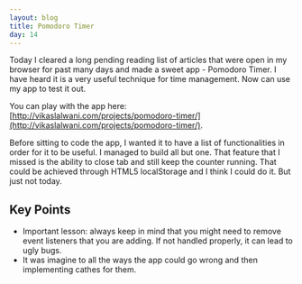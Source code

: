 ```yaml
---
layout: blog
title: Pomodoro Timer
day: 14
---
```


Today I cleared a long pending reading list of articles that were open in my browser for past many days and made a sweet app - Pomodoro Timer. I have heard it is a very useful technique for time management. Now can use my app to test it out.

You can play with the app here: [http://vikaslalwani.com/projects/pomodoro-timer/](http://vikaslalwani.com/projects/pomodoro-timer/).

Before sitting to code the app, I wanted it to have a list of functionalities in order for it to be useful. I managed to build all but one. That feature that I missed is the ability to close tab and still keep the counter running. That could be achieved through HTML5 localStorage and I think I could do it. But just not today.


Key Points
---
- Important lesson: always keep in mind that you might need to remove event listeners that you are adding. If not handled properly, it can lead to ugly bugs.
-  It was imagine to all the ways the app could go wrong and then implementing cathes for them.